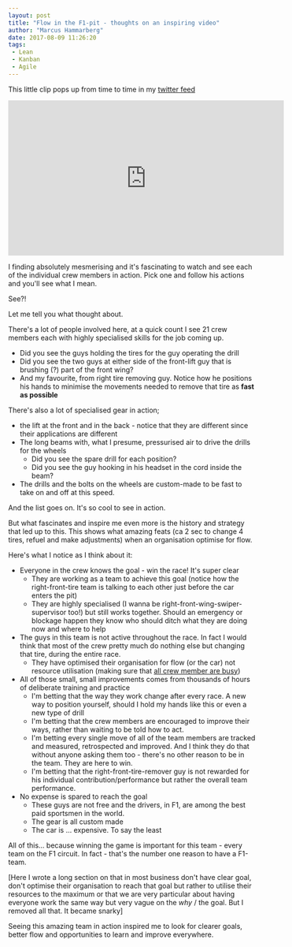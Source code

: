 ```yaml
---
layout: post
title: "Flow in the F1-pit - thoughts on an inspiring video"
author: "Marcus Hammarberg"
date: 2017-08-09 11:26:20
tags:
 - Lean
 - Kanban
 - Agile
---
```


This little clip pops up from time to time in my [twitter feed](http://twitter.com/marcusoftnet)

<iframe width="560" height="315" src="https://www.youtube.com/embed/aHSUp7msCIE" frameborder="0" allowfullscreen></iframe>

I finding absolutely mesmerising and it's fascinating to watch and see each of the individual crew members in action. Pick one and follow his actions and you'll see what I mean. 

See?!

Let me tell you what thought about.

<a name='more'></a>

There's a lot of people involved here, at a quick count I see 21 crew members each with highly specialised skills for the job coming up. 

* Did you see the guys holding the tires for the guy operating the drill
* Did you see the two guys at either side of the front-lift guy that is brushing (?) part of the front wing?
* And my favourite, from right tire removing guy. Notice how he positions his hands to minimise the movements needed to remove that tire as **fast as possible** 

There's also a lot of specialised gear in action; 

* the lift at the front and in the back - notice that they are different since their applications are different
* The long beams with, what I presume, pressurised air to drive the drills for the wheels
  * Did you see the spare drill for each position?
  * Did you see the guy hooking in his headset in the cord inside the beam?
* The drills and the bolts on the wheels are custom-made to be fast to take on and off at this speed.  

And the list goes on. It's so cool to see in action. 



But what fascinates and inspire me even more is the history and strategy that led up to this. This shows what amazing feats (ca 2 sec to change 4 tires, refuel and make adjustments) when an organisation optimise for flow. 

Here's what I notice as I think about it: 

* Everyone in the crew knows the goal - win the race! It's super clear
  * They are working as a team to achieve this goal (notice how the right-front-tire team is talking to each other just before the car enters the pit)
  * They are highly specialised (I wanna be right-front-wing-swiper-supervisor too!) but still works together. Should an emergency or blockage happen they know who should ditch what they are doing now and where to help
* The guys in this team is not active throughout the race. In fact I would think that most of the crew pretty much do nothing else but changing that tire, during the entire race. 
  * They have optimised their organisation for flow (or the car) not resource utilisation (making sure that [all crew member are busy](http://www.marcusoft.net/2017/02/comments-on-board-practices-6.html))
* All of those small, small improvements comes from thousands of hours of deliberate training and practice
  * I'm betting that the way they work change after every race. A new way to position yourself, should I hold my hands like this or even a new type of drill
  * I'm betting that the crew members are encouraged to improve their ways, rather than waiting to be told how to act.
  * I'm betting every single move of all of the team members are tracked and measured, retrospected and improved. And I think they do that without anyone asking them too - there's no other reason to be in the team. They are here to win. 
  * I'm betting that the right-front-tire-remover guy is not rewarded for his individual contribution/performance but rather the overall team performance.
* No expense is spared to reach the goal
  * These guys are not free and the drivers, in F1, are among the best paid sportsmen in the world. 
  * The gear is all custom made
  * The car is … expensive. To say the least

All of this… because winning the game is important for this team - every team on the F1 circuit. In fact - that's the number one reason to have a F1-team.

[Here I wrote a long section on that in most business don't have clear goal, don't optimise their organisation to reach that goal but rather to utilise their resources to the maximum or that we are very particular about having everyone work the same way but very vague on the *why* / the goal. But I removed all that. It became snarky]

Seeing this amazing team in action inspired me to look for clearer goals, better flow and opportunities to learn and improve everywhere. 